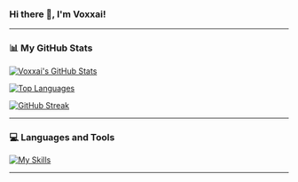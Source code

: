 ### Hi there 👋, I'm Voxxai!

---

### 📊 My GitHub Stats

[![Voxxai's GitHub Stats](https://github-readme-stats.vercel.app/api?username=Voxxai&show_icons=true&theme=tokyonight&count_private=true&include_all_commits=true)](https://github.com/anuraghazra/github-readme-stats)

[![Top Languages](https://github-readme-stats.vercel.app/api/top-langs/?username=Voxxai&layout=compact&theme=tokyonight)](https://github.com/anuraghazra/github-readme-stats)

[![GitHub Streak](https://streak-stats.demolab.com/?user=Voxxai&theme=tokyonight&date_format=M%20j%5B%2C%20Y%5D)](https://git.io/streak-stats)

---

### 💻 Languages and Tools

[![My Skills](https://skillicons.dev/icons?i=python,cs,cpp,go,terraform)](https://skillicons.dev)

---

